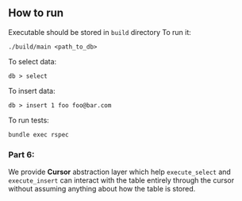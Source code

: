 ## How to run
Executable should be stored in `build` directory
To run it:
```shell
./build/main <path_to_db>
````

To select data:
```shell
db > select
```

To insert data:
```shell
db > insert 1 foo foo@bar.com
```

To run tests:
```shell
bundle exec rspec
```


### Part 6:
We provide **Cursor** abstraction layer which help `execute_select` and `execute_insert` can interact with the table entirely through the cursor without assuming anything about how the table is stored.

